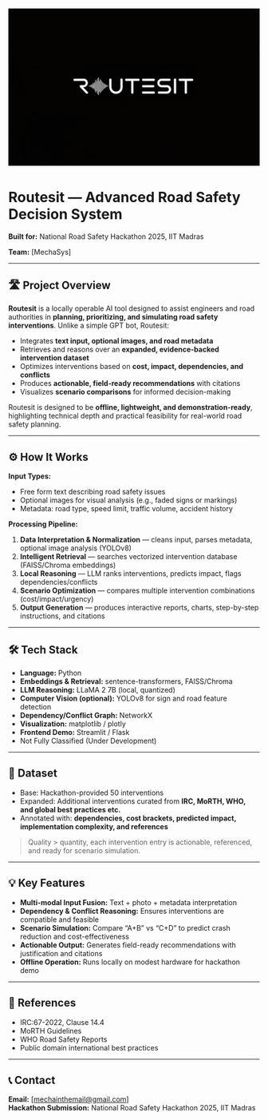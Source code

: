 # ![Routesit Banner](routesitbanner/Routesit.png)


# Routesit — Advanced Road Safety Decision System

**Built for:** National Road Safety Hackathon 2025, IIT Madras  

**Team:** [MechaSys]  

---

## 🛣 Project Overview

**Routesit** is a locally operable AI tool designed to assist engineers and road authorities in **planning, prioritizing, and simulating road safety interventions**. Unlike a simple GPT bot, Routesit:

- Integrates **text input, optional images, and road metadata**
- Retrieves and reasons over an **expanded, evidence-backed intervention dataset**
- Optimizes interventions based on **cost, impact, dependencies, and conflicts**
- Produces **actionable, field-ready recommendations** with citations
- Visualizes **scenario comparisons** for informed decision-making

Routesit is designed to be **offline, lightweight, and demonstration-ready**, highlighting technical depth and practical feasibility for real-world road safety planning.

---

## ⚙ How It Works

**Input Types:**
- Free form text describing road safety issues
- Optional images for visual analysis (e.g., faded signs or markings)
- Metadata: road type, speed limit, traffic volume, accident history

**Processing Pipeline:**
1. **Data Interpretation & Normalization** — cleans input, parses metadata, optional image analysis (YOLOv8)
2. **Intelligent Retrieval** — searches vectorized intervention database (FAISS/Chroma embeddings)
3. **Local Reasoning** — LLM ranks interventions, predicts impact, flags dependencies/conflicts
4. **Scenario Optimization** — compares multiple intervention combinations (cost/impact/urgency)
5. **Output Generation** — produces interactive reports, charts, step-by-step instructions, and citations

---

## 🛠 Tech Stack

- **Language:** Python  
- **Embeddings & Retrieval:** sentence-transformers, FAISS/Chroma  
- **LLM Reasoning:** LLaMA 2 7B (local, quantized)  
- **Computer Vision (optional):** YOLOv8 for sign and road feature detection  
- **Dependency/Conflict Graph:** NetworkX  
- **Visualization:** matplotlib / plotly  
- **Frontend Demo:** Streamlit / Flask
- Not Fully Classified (Under Development)

---

## 📂 Dataset

- Base: Hackathon-provided 50 interventions  
- Expanded: Additional interventions curated from **IRC, MoRTH, WHO, and global best practices etc.**  
- Annotated with: **dependencies, cost brackets, predicted impact, implementation complexity, and references**  

> Quality > quantity,  each intervention entry is actionable, referenced, and ready for scenario simulation.

---

## 💡 Key Features

- **Multi-modal Input Fusion:** Text + photo + metadata interpretation  
- **Dependency & Conflict Reasoning:** Ensures interventions are compatible and feasible  
- **Scenario Simulation:** Compare “A+B” vs “C+D” to predict crash reduction and cost-effectiveness  
- **Actionable Output:** Generates field-ready recommendations with justification and citations  
- **Offline Operation:** Runs locally on modest hardware for hackathon demo
---



## 📜 References

- IRC:67-2022, Clause 14.4  
- MoRTH Guidelines  
- WHO Road Safety Reports  
- Public domain international best practices  

---

## 📞 Contact


**Email:** [mechainthemail@gmail.com]  
**Hackathon Submission:** National Road Safety Hackathon 2025, IIT Madras

